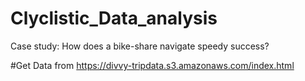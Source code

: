 # Clyclistic_Data_analysis
 Case study: How does a bike-share navigate speedy success?
 
 #Get Data 
    from https://divvy-tripdata.s3.amazonaws.com/index.html
